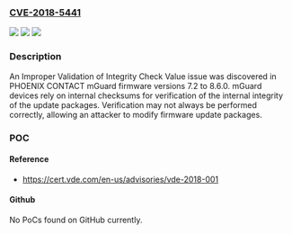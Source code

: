 ### [CVE-2018-5441](https://cve.mitre.org/cgi-bin/cvename.cgi?name=CVE-2018-5441)
![](https://img.shields.io/static/v1?label=Product&message=PHOENIX%20CONTACT%20mGuard&color=blue)
![](https://img.shields.io/static/v1?label=Version&message=PHOENIX%20CONTACT%20mGuard%20&color=brightgreen)
![](https://img.shields.io/static/v1?label=Vulnerability&message=CWE-354&color=brightgreen)

### Description

An Improper Validation of Integrity Check Value issue was discovered in PHOENIX CONTACT mGuard firmware versions 7.2 to 8.6.0. mGuard devices rely on internal checksums for verification of the internal integrity of the update packages. Verification may not always be performed correctly, allowing an attacker to modify firmware update packages.

### POC

#### Reference
- https://cert.vde.com/en-us/advisories/vde-2018-001

#### Github
No PoCs found on GitHub currently.

